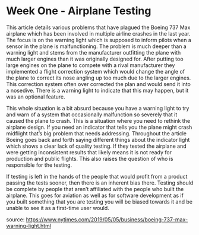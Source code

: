 # Week One - Airplane Testing

This article details various problems that have plagued the Boeing 737 Max airplane which has been involved in multiple airline crashes in the last year. The focus is on the warning light which is supposed to inform pilots when a sensor in the plane is malfunctioning. The problem is much deeper than a warning light and stems from the manufacturer outfitting the plane with much larger engines than it was originally designed for. After putting too large engines on the plane to compete with a rival manufacturer they implemented a flight correction system which would change the angle of the plane to correct its nose angling up too much due to the larger engines. This correction system often over corrected the plan and would send it into a nosedive. There is a warning light to indicate that this may happen, but it was an optional feature. 

This whole situation is a bit absurd because you have a warning light to try and warn of a system that occasionally malfunction so severely that it caused the plane to crash. This is a situation where you need to rethink the airplane design. If you need an indicator that tells you the plane might crash midflight that’s big problem that needs addressing. Throughout the article Boeing goes back and forth saying different things about the indicator light which shows a clear lack of quality testing. If they tested the airplane and were getting inconsistent results that likely means it is not ready for production and public flights. This also raises the question of who is responsible for the testing. 

If testing is left in the hands of the people that would profit from a product passing the tests sooner, then there is an inherent bias there. Testing should be complete by people that aren’t affiliated with the people who built the airplane. This goes for aviation as well as for software development as if you built something that you are testing you will be biased towards it and be unable to see it as a first-time user would.

source: https://www.nytimes.com/2019/05/05/business/boeing-737-max-warning-light.html